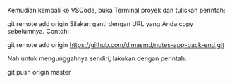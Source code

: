Kemudian kembali ke VSCode, buka Terminal proyek dan tuliskan perintah:

git remote add origin <remote repository URL> 
Silakan ganti <remote repository URL> dengan URL yang Anda copy sebelumnya. Contoh:

git remote add origin https://github.com/dimasmd/notes-app-back-end.git 

Nah untuk mengunggahnya sendiri, lakukan dengan perintah:

git push origin master
